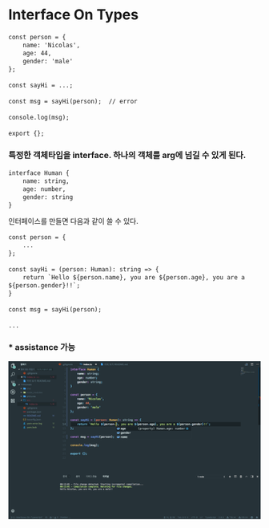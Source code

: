 # Interface On Types

~~~
const person = {
	name: 'Nicolas',
	age: 44,
	gender: 'male'
};

const sayHi = ...;

const msg = sayHi(person);  // error

console.log(msg);

export {};
~~~
### 특정한 객체타입을 interface. 하나의 객체를 arg에 넘길 수 있게 된다.
~~~
interface Human {
    name: string,
    age: number,
    gender: string
}
~~~
인터페이스를 만들면 다음과 같이 쓸 수 있다.
~~~
const person = {
    ...
};

const sayHi = (person: Human): string => {
    return `Hello ${person.name}, you are ${person.age}, you are a ${person.gender}!!`;
}

const msg = sayHi(person);

...
~~~
### * assistance 가능
![...](pictures/picture1.png)

